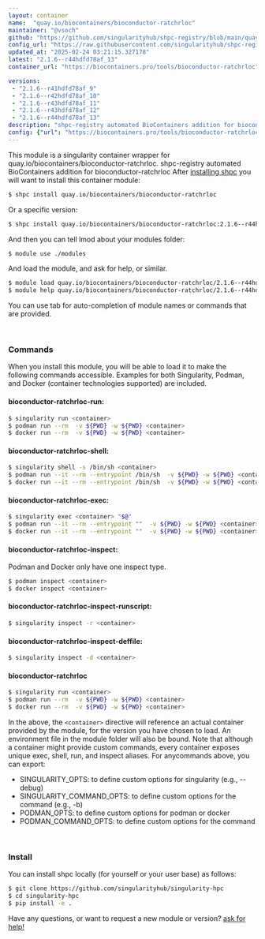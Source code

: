 ```yaml
---
layout: container
name:  "quay.io/biocontainers/bioconductor-ratchrloc"
maintainer: "@vsoch"
github: "https://github.com/singularityhub/shpc-registry/blob/main/quay.io/biocontainers/bioconductor-ratchrloc/container.yaml"
config_url: "https://raw.githubusercontent.com/singularityhub/shpc-registry/main/quay.io/biocontainers/bioconductor-ratchrloc/container.yaml"
updated_at: "2025-02-24 03:21:15.327178"
latest: "2.1.6--r44hdfd78af_13"
container_url: "https://biocontainers.pro/tools/bioconductor-ratchrloc"

versions:
 - "2.1.6--r41hdfd78af_9"
 - "2.1.6--r42hdfd78af_10"
 - "2.1.6--r43hdfd78af_11"
 - "2.1.6--r43hdfd78af_12"
 - "2.1.6--r44hdfd78af_13"
description: "shpc-registry automated BioContainers addition for bioconductor-ratchrloc"
config: {"url": "https://biocontainers.pro/tools/bioconductor-ratchrloc", "maintainer": "@vsoch", "description": "shpc-registry automated BioContainers addition for bioconductor-ratchrloc", "latest": {"2.1.6--r44hdfd78af_13": "sha256:6a0fe66a815a93e76d7585bbdaf5bad546da01df9007c40f13c5e177cd172e16"}, "tags": {"2.1.6--r41hdfd78af_9": "sha256:78705679c42b2813036ed6e5c8f0cde32ee8696ea18bbe18e9362e34d3da78d5", "2.1.6--r42hdfd78af_10": "sha256:d040185ab7477364e98868a1cbf611beb5fc1c48ba4302ab0ecda8cd4d6870b6", "2.1.6--r43hdfd78af_11": "sha256:61b4487524d29a6e1700902141728e9bba91ad52fd4eb37e7701ec84064a3fc9", "2.1.6--r43hdfd78af_12": "sha256:ed22f17c89ae67774cba26e8cca6490d1b316b1088bf41d85a9b017d8f612a26", "2.1.6--r44hdfd78af_13": "sha256:6a0fe66a815a93e76d7585bbdaf5bad546da01df9007c40f13c5e177cd172e16"}, "docker": "quay.io/biocontainers/bioconductor-ratchrloc"}
---
```


This module is a singularity container wrapper for quay.io/biocontainers/bioconductor-ratchrloc.
shpc-registry automated BioContainers addition for bioconductor-ratchrloc
After [installing shpc](#install) you will want to install this container module:


```bash
$ shpc install quay.io/biocontainers/bioconductor-ratchrloc
```

Or a specific version:

```bash
$ shpc install quay.io/biocontainers/bioconductor-ratchrloc:2.1.6--r44hdfd78af_13
```

And then you can tell lmod about your modules folder:

```bash
$ module use ./modules
```

And load the module, and ask for help, or similar.

```bash
$ module load quay.io/biocontainers/bioconductor-ratchrloc/2.1.6--r44hdfd78af_13
$ module help quay.io/biocontainers/bioconductor-ratchrloc/2.1.6--r44hdfd78af_13
```

You can use tab for auto-completion of module names or commands that are provided.

<br>

### Commands

When you install this module, you will be able to load it to make the following commands accessible.
Examples for both Singularity, Podman, and Docker (container technologies supported) are included.

#### bioconductor-ratchrloc-run:

```bash
$ singularity run <container>
$ podman run --rm  -v ${PWD} -w ${PWD} <container>
$ docker run --rm  -v ${PWD} -w ${PWD} <container>
```

#### bioconductor-ratchrloc-shell:

```bash
$ singularity shell -s /bin/sh <container>
$ podman run --it --rm --entrypoint /bin/sh  -v ${PWD} -w ${PWD} <container>
$ docker run --it --rm --entrypoint /bin/sh  -v ${PWD} -w ${PWD} <container>
```

#### bioconductor-ratchrloc-exec:

```bash
$ singularity exec <container> "$@"
$ podman run --it --rm --entrypoint ""  -v ${PWD} -w ${PWD} <container> "$@"
$ docker run --it --rm --entrypoint ""  -v ${PWD} -w ${PWD} <container> "$@"
```

#### bioconductor-ratchrloc-inspect:

Podman and Docker only have one inspect type.

```bash
$ podman inspect <container>
$ docker inspect <container>
```

#### bioconductor-ratchrloc-inspect-runscript:

```bash
$ singularity inspect -r <container>
```

#### bioconductor-ratchrloc-inspect-deffile:

```bash
$ singularity inspect -d <container>
```



#### bioconductor-ratchrloc

```bash
$ singularity run <container>
$ podman run --rm  -v ${PWD} -w ${PWD} <container>
$ docker run --rm  -v ${PWD} -w ${PWD} <container>
```


In the above, the `<container>` directive will reference an actual container provided
by the module, for the version you have chosen to load. An environment file in the
module folder will also be bound. Note that although a container
might provide custom commands, every container exposes unique exec, shell, run, and
inspect aliases. For anycommands above, you can export:

 - SINGULARITY_OPTS: to define custom options for singularity (e.g., --debug)
 - SINGULARITY_COMMAND_OPTS: to define custom options for the command (e.g., -b)
 - PODMAN_OPTS: to define custom options for podman or docker
 - PODMAN_COMMAND_OPTS: to define custom options for the command

<br>

### Install

You can install shpc locally (for yourself or your user base) as follows:

```bash
$ git clone https://github.com/singularityhub/singularity-hpc
$ cd singularity-hpc
$ pip install -e .
```

Have any questions, or want to request a new module or version? [ask for help!](https://github.com/singularityhub/singularity-hpc/issues)